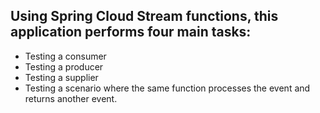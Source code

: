 ## Using Spring Cloud Stream functions, this application performs four main tasks:
- Testing a consumer
- Testing a producer
- Testing a supplier
- Testing a scenario where the same function processes the event and returns another event.

